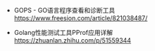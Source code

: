 
- GOPS - GO语言程序查看和诊断工具
https://www.freesion.com/article/821038487/

- Golang性能测试工具PProf应用详解
https://zhuanlan.zhihu.com/p/51559344



